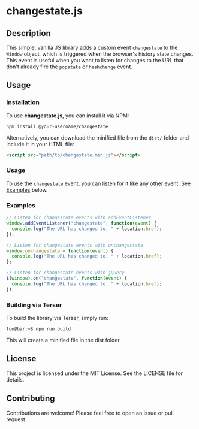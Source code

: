 # changestate.js

## Description

This simple, vanilla JS library adds a custom event `changestate` to the `Window` object, which is triggered when the browser's history state changes. This event is useful when you want to listen for changes to the URL that don't already fire the `popstate` or `hashchange` event.

## Usage

### Installation

To use **changestate.js**, you can install it via NPM:

```
npm install @your-username/changestate
```

Alternatively, you can download the minified file from the `dist/` folder and include it in your HTML file:

```html
<script src="path/to/changestate.min.js"></script>
```

### Usage

To use the `changestate` event, you can listen for it like any other event. See [Examples](#examples) below.

### Examples

```javascript
// Listen for changestate events with addEventListener
window.addEventListener("changestate", function(event) {
  console.log("The URL has changed to: " + location.href);
});

// Listen for changestate events with onchangestate
window.onchangestate = function(event) {
  console.log("The URL has changed to: " + location.href);
};

// Listen for changestate events with jQuery
$(window).on("changestate", function(event) {
  console.log("The URL has changed to: " + location.href);
});

```

### Building via Terser

To build the library via Terser, simply run:

```properties
foo@bar:~$ npm run build
```

This will create a minified file in the dist folder.

## License

This project is licensed under the MIT License. See the LICENSE file for details.

## Contributing

Contributions are welcome! Please feel free to open an issue or pull request.
